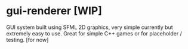 # gui-renderer [WIP]
GUI system built using SFML 2D graphics, very simple currently but extremely easy to use.
Great for simple C++ games or for placeholder / testing. [for now]
